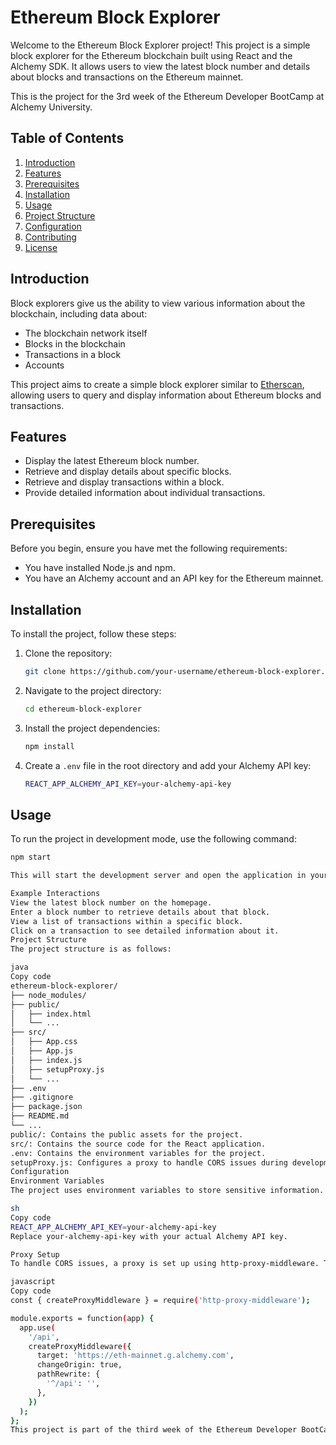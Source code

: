 # Ethereum Block Explorer

Welcome to the Ethereum Block Explorer project! This project is a simple block explorer for the Ethereum blockchain built using React and the Alchemy SDK. It allows users to view the latest block number and details about blocks and transactions on the Ethereum mainnet.

This is the project for the 3rd week of the Ethereum Developer BootCamp at Alchemy University.

## Table of Contents
1. [Introduction](#introduction)
2. [Features](#features)
3. [Prerequisites](#prerequisites)
4. [Installation](#installation)
5. [Usage](#usage)
6. [Project Structure](#project-structure)
7. [Configuration](#configuration)
8. [Contributing](#contributing)
9. [License](#license)

## Introduction

Block explorers give us the ability to view various information about the blockchain, including data about:
- The blockchain network itself
- Blocks in the blockchain
- Transactions in a block
- Accounts

This project aims to create a simple block explorer similar to [Etherscan](https://etherscan.io/), allowing users to query and display information about Ethereum blocks and transactions.

## Features

- Display the latest Ethereum block number.
- Retrieve and display details about specific blocks.
- Retrieve and display transactions within a block.
- Provide detailed information about individual transactions.

## Prerequisites

Before you begin, ensure you have met the following requirements:
- You have installed Node.js and npm.
- You have an Alchemy account and an API key for the Ethereum mainnet.

## Installation

To install the project, follow these steps:

1. Clone the repository:
    ```sh
    git clone https://github.com/your-username/ethereum-block-explorer.git
    ```

2. Navigate to the project directory:
    ```sh
    cd ethereum-block-explorer
    ```

3. Install the project dependencies:
    ```sh
    npm install
    ```

4. Create a `.env` file in the root directory and add your Alchemy API key:
    ```sh
    REACT_APP_ALCHEMY_API_KEY=your-alchemy-api-key
    ```

## Usage

To run the project in development mode, use the following command:
```sh
npm start

This will start the development server and open the application in your default web browser at http://localhost:3000.

Example Interactions
View the latest block number on the homepage.
Enter a block number to retrieve details about that block.
View a list of transactions within a specific block.
Click on a transaction to see detailed information about it.
Project Structure
The project structure is as follows:

java
Copy code
ethereum-block-explorer/
├── node_modules/
├── public/
│   ├── index.html
│   └── ...
├── src/
│   ├── App.css
│   ├── App.js
│   ├── index.js
│   ├── setupProxy.js
│   └── ...
├── .env
├── .gitignore
├── package.json
├── README.md
└── ...
public/: Contains the public assets for the project.
src/: Contains the source code for the React application.
.env: Contains the environment variables for the project.
setupProxy.js: Configures a proxy to handle CORS issues during development.
Configuration
Environment Variables
The project uses environment variables to store sensitive information. Create a .env file in the root directory and add the following line:

sh
Copy code
REACT_APP_ALCHEMY_API_KEY=your-alchemy-api-key
Replace your-alchemy-api-key with your actual Alchemy API key.

Proxy Setup
To handle CORS issues, a proxy is set up using http-proxy-middleware. The proxy configuration is in src/setupProxy.js:

javascript
Copy code
const { createProxyMiddleware } = require('http-proxy-middleware');

module.exports = function(app) {
  app.use(
    '/api',
    createProxyMiddleware({
      target: 'https://eth-mainnet.g.alchemy.com',
      changeOrigin: true,
      pathRewrite: {
        '^/api': '',
      },
    })
  );
};
This project is part of the third week of the Ethereum Developer BootCamp at Alchemy University.
